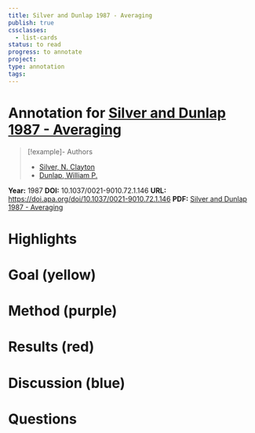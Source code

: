 ```yaml
---
title: Silver and Dunlap 1987 - Averaging
publish: true
cssclasses:
  - list-cards
status: to read
progress: to annotate
project:
type: annotation
tags:
---
```

# Annotation for [Silver and Dunlap 1987 - Averaging](Papers/References/Silver%20and%20Dunlap%201987%20-%20Averaging)

> [!example]- Authors
> - [Silver, N. Clayton](Silver%2C%20N.%20Clayton)
> - [Dunlap, William P.](Dunlap%2C%20William%20P.)

**Year:** 1987
**DOI:** 10.1037/0021-9010.72.1.146
**URL:** https://doi.apa.org/doi/10.1037/0021-9010.72.1.146
**PDF:** [Silver and Dunlap 1987 - Averaging](Papers/PDFs/Silver%20and%20Dunlap%201987%20-%20Averaging%20correlation%20coefficients%20Should%20Fisher's%20z%20transformation%20be%20used.pdf)

# Highlights


# Goal (yellow)


# Method (purple)


# Results (red)


# Discussion (blue)


# Questions

